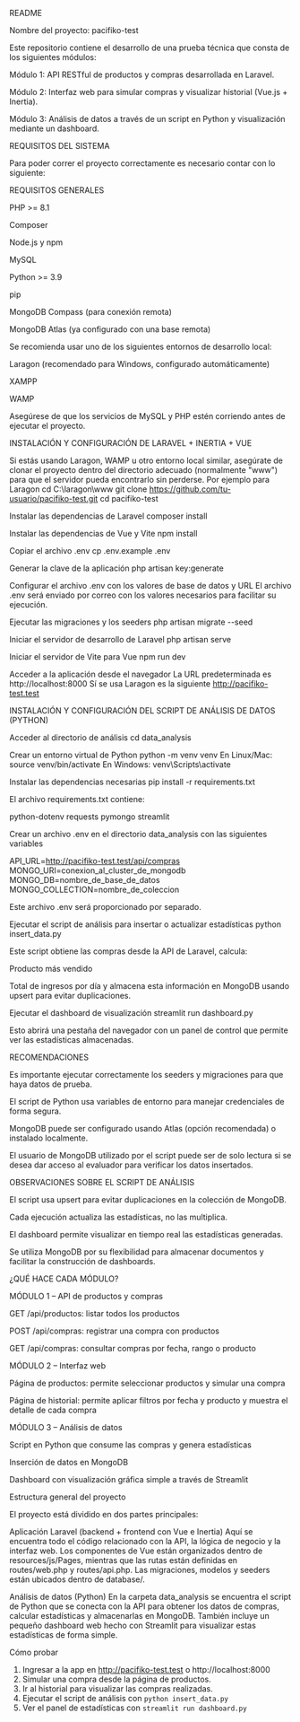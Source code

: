 README

Nombre del proyecto: pacifiko-test

Este repositorio contiene el desarrollo de una prueba técnica que consta de los siguientes módulos:

Módulo 1: API RESTful de productos y compras desarrollada en Laravel.

Módulo 2: Interfaz web para simular compras y visualizar historial (Vue.js + Inertia).

Módulo 3: Análisis de datos a través de un script en Python y visualización mediante un dashboard.

REQUISITOS DEL SISTEMA

Para poder correr el proyecto correctamente es necesario contar con lo siguiente:

REQUISITOS GENERALES

PHP >= 8.1

Composer

Node.js y npm

MySQL

Python >= 3.9

pip

MongoDB Compass (para conexión remota)

MongoDB Atlas (ya configurado con una base remota)

Se recomienda usar uno de los siguientes entornos de desarrollo local:

Laragon (recomendado para Windows, configurado automáticamente)

XAMPP

WAMP

Asegúrese de que los servicios de MySQL y PHP estén corriendo antes de ejecutar el proyecto.

INSTALACIÓN Y CONFIGURACIÓN DE LARAVEL + INERTIA + VUE

Si estás usando Laragon, WAMP u otro entorno local similar, asegúrate de clonar el proyecto dentro del 
directorio adecuado (normalmente "www") para que el servidor pueda encontrarlo sin perderse.
Por ejemplo para Laragon
cd C:\laragon\www
git clone https://github.com/tu-usuario/pacifiko-test.git
cd pacifiko-test

Instalar las dependencias de Laravel
composer install

Instalar las dependencias de Vue y Vite
npm install

Copiar el archivo .env
cp .env.example .env

Generar la clave de la aplicación
php artisan key:generate

Configurar el archivo .env con los valores de base de datos y URL
El archivo .env será enviado por correo con los valores necesarios para facilitar su ejecución.

Ejecutar las migraciones y los seeders
php artisan migrate --seed

Iniciar el servidor de desarrollo de Laravel
php artisan serve

Iniciar el servidor de Vite para Vue
npm run dev

Acceder a la aplicación desde el navegador
La URL predeterminada es http://localhost:8000 Sí se usa Laragon es la siguiente http://pacifiko-test.test

INSTALACIÓN Y CONFIGURACIÓN DEL SCRIPT DE ANÁLISIS DE DATOS (PYTHON)

Acceder al directorio de análisis
cd data_analysis

Crear un entorno virtual de Python
python -m venv venv
En Linux/Mac: source venv/bin/activate
En Windows: venv\Scripts\activate

Instalar las dependencias necesarias
pip install -r requirements.txt

El archivo requirements.txt contiene:

python-dotenv
requests
pymongo
streamlit

Crear un archivo .env en el directorio data_analysis con las siguientes variables

API_URL=http://pacifiko-test.test/api/compras
MONGO_URI=conexion_al_cluster_de_mongodb
MONGO_DB=nombre_de_base_de_datos
MONGO_COLLECTION=nombre_de_coleccion

Este archivo .env será proporcionado por separado.

Ejecutar el script de análisis para insertar o actualizar estadísticas
python insert_data.py

Este script obtiene las compras desde la API de Laravel, calcula:

Producto más vendido

Total de ingresos por día
y almacena esta información en MongoDB usando upsert para evitar duplicaciones.

Ejecutar el dashboard de visualización
streamlit run dashboard.py

Esto abrirá una pestaña del navegador con un panel de control que permite ver las estadísticas almacenadas.


RECOMENDACIONES

Es importante ejecutar correctamente los seeders y migraciones para que haya datos de prueba.

El script de Python usa variables de entorno para manejar credenciales de forma segura.

MongoDB puede ser configurado usando Atlas (opción recomendada) o instalado localmente.

El usuario de MongoDB utilizado por el script puede ser de solo lectura si se desea dar acceso al evaluador para verificar los datos insertados.

OBSERVACIONES SOBRE EL SCRIPT DE ANÁLISIS

El script usa upsert para evitar duplicaciones en la colección de MongoDB.

Cada ejecución actualiza las estadísticas, no las multiplica.

El dashboard permite visualizar en tiempo real las estadísticas generadas.

Se utiliza MongoDB por su flexibilidad para almacenar documentos y facilitar la construcción de dashboards.

¿QUÉ HACE CADA MÓDULO?

MÓDULO 1 – API de productos y compras

GET /api/productos: listar todos los productos

POST /api/compras: registrar una compra con productos

GET /api/compras: consultar compras por fecha, rango o producto

MÓDULO 2 – Interfaz web

Página de productos: permite seleccionar productos y simular una compra

Página de historial: permite aplicar filtros por fecha y producto y muestra el detalle de cada compra

MÓDULO 3 – Análisis de datos

Script en Python que consume las compras y genera estadísticas

Inserción de datos en MongoDB

Dashboard con visualización gráfica simple a través de Streamlit


Estructura general del proyecto

El proyecto está dividido en dos partes principales:

Aplicación Laravel (backend + frontend con Vue e Inertia)
Aquí se encuentra todo el código relacionado con la API, la lógica de negocio y la interfaz web. Los componentes de Vue están organizados dentro de resources/js/Pages, mientras que las rutas están definidas en routes/web.php y routes/api.php. Las migraciones, modelos y seeders están ubicados dentro de database/.

Análisis de datos (Python)
En la carpeta data_analysis se encuentra el script de Python que se conecta con la API para obtener los datos de compras, calcular estadísticas y almacenarlas en MongoDB. También incluye un pequeño dashboard web hecho con Streamlit para visualizar estas estadísticas de forma simple.



Cómo probar

1. Ingresar a la app en http://pacifiko-test.test o http://localhost:8000
2. Simular una compra desde la página de productos.
3. Ir al historial para visualizar las compras realizadas.
4. Ejecutar el script de análisis con `python insert_data.py`
5. Ver el panel de estadísticas con `streamlit run dashboard.py`

